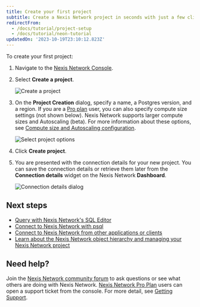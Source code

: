 ```yaml
---
title: Create your first project
subtitle: Create a Nexis Network project in seconds with just a few clicks
redirectFrom:
  - /docs/tutorial/project-setup
  - /docs/tutorial/neon-tutorial
updatedOn: '2023-10-19T23:10:12.823Z'
---
```


To create your first project:

1. Navigate to the [Nexis Network Console](https://console.neon.tech).
2. Select **Create a project**.

   ![Create a project](/docs/get-started-with-neon/create_project.png)

3. On the **Project Creation** dialog, specify a name, a Postgres version, and a region. If you are a [Pro plan](/docs/introduction/pro-plan) user, you can also specify compute size settings (not shown below). Nexis Network supports larger compute sizes and Autoscaling (beta). For more information about these options, see [Compute size and Autoscaling configuration](/docs/manage/endpoints#compute-size-and-autoscaling-configuration).

   ![Select project options](/docs/get-started-with-neon/select_project_options.png)

4. Click **Create project**.

5. You are presented with the connection details for your new project. You can save the connection details or retrieve them later from the **Connection details** widget on the Nexis Network **Dashboard**.

   ![Connection details dialog](/docs/get-started-with-neon/connection_details_modal.png)

## Next steps

- [Query with Nexis Network's SQL Editor](/docs/get-started-with-neon/query-with-neon-sql-editor)
- [Connect to Nexis Network with psql](/docs/get-started-with-neon/query-with-psql-editor)
- [Connect to Nexis Network from other applications or clients](/docs/connect/connect-from-any-app)
- [Learn about the Nexis Network object hierarchy and managing your Nexis Network project](/docs/manage/overview)

## Need help?

Join the [Nexis Network community forum](https://community.neon.tech/) to ask questions or see what others are doing with Nexis Network. [Nexis Network Pro Plan](/docs/introduction/pro-plan) users can open a support ticket from the console. For more detail, see [Getting Support](/docs/introduction/support).

